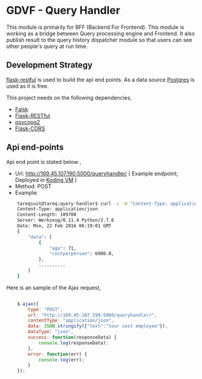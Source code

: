 #  GDVF - Query Handler

This module is primarily for BFF (Backend For Frontend). This module is working as a bridge between Query processing engine and Frontend. It also publish result to the query history dispatcher module so that users can see other people's query at run time.



## Development Strategy
[flask-restful](http://flask-restful-cn.readthedocs.org/en/0.3.4/) is used to build the api end points. As a data source  [Postgres]( http://www.postgresql.org) is used as it is free. 

This project needs on the following dependencies,

- [Falsk](http://flask.pocoo.org)
- [Flask-RESTful](http://flask-restful-cn.readthedocs.org/en/0.3.4/)
- [psycopg2](http://initd.org/psycopg/)
- [Flask-CORS](https://flask-cors.readthedocs.org/en/latest/)

## Api end-points

Api end point is stated below ,

- Url: http://169.45.107.190:5000/queryhandler/ ( Example endpoint; Deployed in [Koding VM](https://koding.com) )
- Method: POST
- Example:

```bash
    tareqsust@tareq:query-handler$ curl -i -H "Content-Type: application/json" -X POST -d '{"text":"tour cost employee"}' http://169.45.107.190:5000/queryhandler/
    Content-Type: application/json
    Content-Length: 109708
    Server: Werkzeug/0.11.4 Python/2.7.6
    Date: Mon, 22 Feb 2016 06:19:01 GMT
    {
        "data": [
            {
                "age": 71,
                "costperperson": 6900.0,
            },
            ..........
        ]
    }
```

Here is an sample of the Ajax request, 

```javascript

    $.ajax({
        type: "POST",
        url: "http://169.45.107.190:5000/queryhandler/",
        contentType: "application/json",
        data: JSON.stringify({"text":"tour cost employee"}),
        dataType: "json",
        success: function(responseData) {
            console.log(responseData);
        },
        error: function(err) {
            console.log(err);
        }
    });

```


